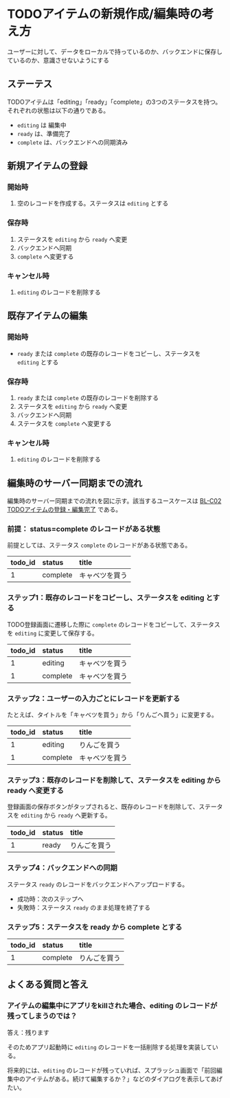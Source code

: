 # TODOアイテムの新規作成/編集時の考え方

ユーザーに対して、データをローカルで持っているのか、バックエンドに保存しているのか、意識させないようにする

## ステーテス

TODOアイテムは「editing」「ready」「complete」の3つのステータスを持つ。それぞれの状態は以下の通りである。

* `editing` は 編集中
* `ready` は、準備完了
* `complete` は、バックエンドへの同期済み

## 新規アイテムの登録

### 開始時

1. 空のレコードを作成する。ステータスは `editing` とする

### 保存時

1. ステータスを `editing` から `ready` へ変更
2. バックエンドへ同期
3. `complete` へ変更する

### キャンセル時

1. `editing` のレコードを削除する

## 既存アイテムの編集

### 開始時

* `ready` または `complete` の既存のレコードをコピーし、ステータスを `editing` とする

### 保存時

1. `ready` または `complete` の既存のレコードを削除する
2. ステータスを `editing` から `ready` へ変更
3. バックエンドへ同期
4. ステータスを `complete` へ変更する

### キャンセル時

1. `editing` のレコードを削除する

## 編集時のサーバー同期までの流れ

編集時のサーバー同期までの流れを図に示す。該当するユースケースは [BL-C02 TODOアイテムの登録・編集完了](./BL/BL-C02.md) である。

### 前提： status=complete のレコードがある状態

前提としては、ステータス `complete` のレコードがある状態である。

| todo_id | status   | title       | 
|:--------|:---------|:------------|
| 1       | complete | キャベツを買う |

### ステップ1：既存のレコードをコピーし、ステータスを editing とする

TODO登録画面に遷移した際に `complete` のレコードをコピーして、ステータスを `editing` に変更して保存する。

| todo_id | status   | title       | 
|:--------|:---------|:------------|
| 1       | editing  | キャベツを買う |
| 1       | complete | キャベツを買う |

### ステップ2：ユーザーの入力ごとにレコードを更新する

たとえば、タイトルを「キャベツを買う」から「りんごへ買う」に変更する。

| todo_id | status   | title       | 
|:--------|:---------|:------------|
| 1       | editing  | りんごを買う |
| 1       | complete | キャベツを買う |

### ステップ3：既存のレコードを削除して、ステータスを editing から ready へ変更する

登録画面の保存ボタンがタップされると、既存のレコードを削除して、ステータスを `editing` から `ready` へ更新する。

| todo_id | status   | title       | 
|:--------|:---------|:------------|
| 1       | ready    | りんごを買う |

### ステップ4：バックエンドへの同期

ステータス `ready` のレコードをバックエンドへアップロードする。

* 成功時：次のステップへ
* 失敗時：ステータス `ready` のまま処理を終了する

### ステップ5：ステータスを ready から complete とする

| todo_id | status   | title       | 
|:--------|:---------|:------------|
| 1       | complete | りんごを買う |

## よくある質問と答え

### アイテムの編集中にアプリをkillされた場合、editing のレコードが残ってしまうのでは？

答え：残ります

そのためアプリ起動時に `editing` のレコードを一括削除する処理を実装している。

将来的には、`editing` のレコードが残っていれば、スプラッシュ画面で「前回編集中のアイテムがある。続けて編集するか？」などのダイアログを表示してあげたい。
